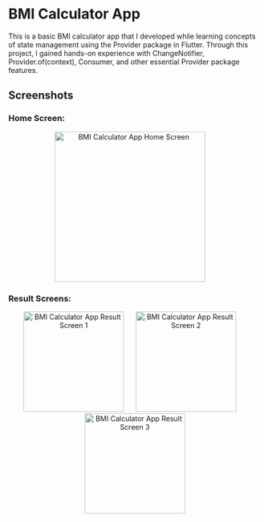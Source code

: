 # BMI Calculator App

This is a basic BMI calculator app that I developed while learning concepts of state management using the Provider package in Flutter. Through this project, I gained hands-on experience with ChangeNotifier, Provider.of(context), Consumer, and other essential Provider package features.

## Screenshots

### Home Screen:
<p align="center">
  <img src="https://user-images.githubusercontent.com/73649098/133377271-ad2c8dcd-f79d-4ef1-993a-6ae16927b3ca.png" alt="BMI Calculator App Home Screen" width="300" style="margin-right: 20px;"/>
</p>

### Result Screens:
<p align="center">
  <img src="https://user-images.githubusercontent.com/73649098/133377212-849d44ef-9ab7-4667-8f23-a77141e447fc.png" alt="BMI Calculator App Result Screen 1" width="200" style="margin-right: 20px;"/>
  <img src="https://user-images.githubusercontent.com/73649098/133377215-2cba400f-1aa8-4f8d-8dd5-a468c52a9822.png" alt="BMI Calculator App Result Screen 2" width="200" style="margin-right: 20px;"/>
  <img src="https://user-images.githubusercontent.com/73649098/133377221-ac862146-7691-4765-abd8-5c22245b0f6a.png" alt="BMI Calculator App Result Screen 3" width="200"/>
</p>
